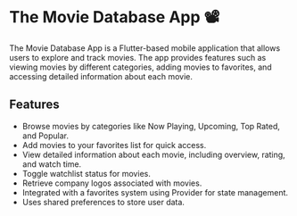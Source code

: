 # The Movie Database App 📽

The Movie Database App is a Flutter-based mobile application that allows users to explore and track movies.
The app provides features such as viewing movies by different categories, adding movies to favorites, and accessing detailed information about each movie.

## Features

- Browse movies by categories like Now Playing, Upcoming, Top Rated, and Popular.
- Add movies to your favorites list for quick access.
- View detailed information about each movie, including overview, rating, and watch time.
- Toggle watchlist status for movies.
- Retrieve company logos associated with movies.
- Integrated with a favorites system using Provider for state management.
- Uses shared preferences to store user data.
